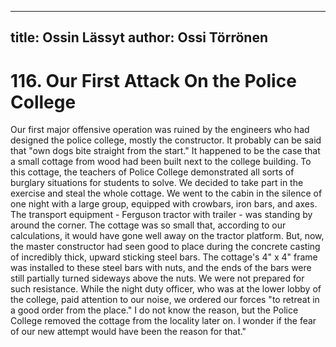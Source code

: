 
---
title: Ossin Lässyt
author: Ossi Törrönen
---

    
# 116. Our First Attack On the Police College

Our first major offensive operation was ruined by the engineers who had designed the police college, mostly the constructor. It probably can be said that "own dogs bite straight from the start." It happened to be the case that a small cottage from wood had been built next to the college building. To this cottage, the teachers of Police College demonstrated all sorts of burglary situations for students to solve. We decided to take part in the exercise and steal the whole cottage. We went to the cabin in the silence of one night with a large group, equipped with crowbars, iron bars, and axes. The transport equipment - Ferguson tractor with trailer - was standing by around the corner. The cottage was so small that, according to our calculations, it would have gone well away on the tractor platform. But, now, the master constructor had seen good to place during the concrete casting of incredibly thick, upward sticking steel bars. The cottage's 4" x 4" frame was installed to these steel bars with nuts, and the ends of the bars were still partially turned sideways above the nuts. We were not prepared for such resistance. While the night duty officer, who was at the lower lobby of the college, paid attention to our noise, we ordered our forces "to retreat in a good order from the place." I do not know the reason, but the Police College removed the cottage from the locality later on. I wonder if the fear of our new attempt would have been the reason for that."
